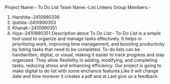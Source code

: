 Project Name:- To Do List
Team Name:-List Linkers
Group Members:-
1) Harshita:-2410990336
2) Ipshita:-2410990353
3) Khanak:-2410990351
4) Hiya:-2410990351
Description about To Do List:-
To-Do List is a simple tool used to organize and manage tasks effectively. It helps in prioritizing work, improving time management, and boosting productivity by listing tasks that need to be completed. To-do lists can be handwritten, digital, or visual, making it easier to track progress and stay organized. They allow flexibility in adding, modifying, and completing tasks, reducing stress and enhancing efficiency.
Our project is going to make digital to do list with some enchance features.Like it will change date and time morever it creates a pdf and at Last give us a feedback.
   

